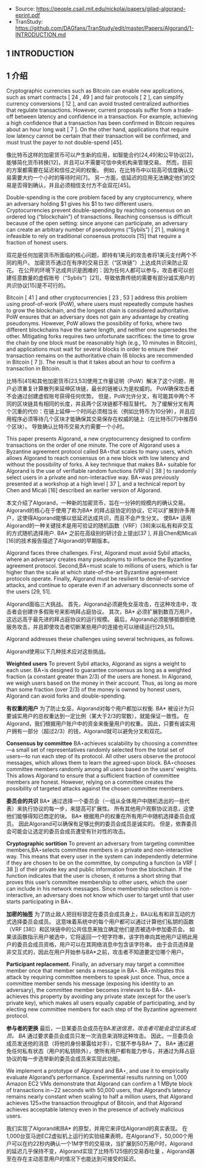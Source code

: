 * Source: https://people.csail.mit.edu/nickolai/papers/gilad-algorand-eprint.pdf
* TranStudy: https://github.com/DAGfans/TranStudy/edit/master/Papers/Algorand/1-INTRODUCTION.md




## 1 INTRODUCTION

## 1 介绍

Cryptographic currencies such as Bitcoin can enable new applications, such as smart contracts [ 24 , 49 ] and fair protocols [ 2 ], can simplify currency conversions [ 12 ], and can avoid trusted centralized authorities that regulate transactions. 
However, current proposals suffer from a trade-off between latency and confidence in a transaction. 
For example, achieving a high confidence that a transaction has been confirmed in Bitcoin requires about an hour long wait [ 7 ].
On the other hand, applications that require low latency cannot be certain that their transaction will be confirmed, and must trust the payer to not double-spend [45].

像比特币这样的加密货币可以产生新的应用，如智能合约[24,49]和公平协议[2]，能够简化货币转换[12]，并且可以不需要可信中央机构来管理交易。
然而，目前的方案都需要在延迟和信任之间的权衡。 
例如，在比特币中以较高可信度确认交易需要大约一个小时的等待时间[7]。
另一方面，低延迟的应用无法确定他们的交易是否得到确认，并且必须相信支付方不会双花[45]。

Double-spending is the core problem faced by any cryptocurrency, where an adversary holding $1 gives his $1 to two different users. 
Cryptocurrencies prevent double-spending by reaching consensus on an ordered log (“blockchain”) of transactions. 
Reaching consensus is difficult because of the open setting: since anyone can participate, an adversary can create an arbitrary number of pseudonyms (“Sybils”) [ 21 ], making it infeasible to rely on traditional consensus protocols [15] that require a fraction of honest users.

双花是任何加密货币所面临的核心问题，即持有1美元的攻击者将1美元支付两个不同的用户。
加密货币通过在有序的交易日志（“区块链”）上达成共识来防止双花。
在公开的环境下达成共识是困难的：因为任何人都可以参与，攻击者可以创建任意数量的虚假账号（“Sybils”）[21]，导致依靠传统的需要有部分诚实用户的共识协议[15]是不可行的。

Bitcoin [ 41 ] and other cryptocurrencies [ 23 , 53 ] address this problem using proof-of-work (PoW), where users must repeatedly compute hashes to grow the blockchain, and the longest chain is considered authoritative. 
PoW ensures that an adversary does not gain any advantage by creating pseudonyms. 
However, PoW allows the possibility of forks, where two different blockchains have the same length, and neither one supersedes the other. 
Mitigating forks requires two unfortunate sacrifices: the time to grow the chain by one block must be reasonably high (e.g., 10 minutes in Bitcoin), and applications must wait for several blocks in order to ensure their transaction remains on the authoritative chain (6 blocks are recommended in Bitcoin [ 7 ]). 
The result is that it takes about an hour to confirm a transaction in Bitcoin.

比特币[41]和其他加密货币[23,53]使用工作量证明（PoW）解决了这个问题，用户必须重复计算散列来延伸区块链，最长的链被认为是权威的。
PoW确保攻击者不会通过创建虚假账号获得任何优势。
但是，PoW允许分叉，有可能其中两个不同的区块链具有相同的长度，并且两个区块链都不相互替代。
为了缓解分叉有两个沉重的代价：在链上延伸一个时间必须相当长（例如比特币为10分钟），并且应用程序必须等待几个区块才能确保其交易保存在权威的链上（在比特币[7]中推荐6个区块）。
导致确认比特币交易大约需要一个小时。

This paper presents Algorand, a new cryptocurrency designed to confirm transactions on the order of one minute.
The core of Algorand uses a Byzantine agreement protocol called BA⋆that scales to many users, which allows Algorand to reach consensus on a new block with low latency and without the possibility of forks. 
A key technique that makes BA⋆ suitable for Algorand is the use of verifiable random functions (VRFs) [ 38 ] to randomly select users in a private and non-interactive way.
BA⋆was previously presented at a workshop at a high level [ 37 ], and a technical report by Chen and Micali [16] described an earlier version of Algorand.

本文介绍了Algorand，一种新的加密货币，旨在一分钟的规模内的确认交易。
Algorand的核心在于使用了称为BA* 的拜占庭协定的协议，它可以扩展到许多用户，这使得Algorand能够以低延迟达成共识，而且不会产生分叉。
使BA* 适用Algorand的一种关键技术是用可验证的随机函数（VRF）[38]来以私有和非交互的方式随机选择用户.
BA* 之前在高级别的研讨会上提出[37 ], 并且Chen和Micali [16]的技术报告描述了Algorand的早期版本。

Algorand faces three challenges. 
First, Algorand must avoid Sybil attacks, where an adversary creates many pseudonyms to influence the Byzantine agreement protocol.
Second,BA⋆must scale to millions of users, which is far higher than the scale at which state-of-the-art Byzantine agreement protocols operate. 
Finally, Algorand must be resilient to denial-of-service attacks, and continue to operate even if an adversary disconnects some of the users [29, 51].

Algorand面临三大挑战。
首先，Algorand必须避免女巫攻击，在这种攻击中，攻击者会创建许多假账号来影响拜占庭协议。
其次，BA* 必须扩展到数百万用户，这远远高于最先进的拜占庭协议的运行规模。
最后，Algorand必须能够抵御拒绝服务攻击，并且即使攻击者切断某些用户的连接也可以继续运行[29,51]。

Algorand addresses these challenges using several techniques, as follows.

Algorand使用以下几种技术应对这些挑战。

**Weighted users** 
To prevent Sybil attacks, Algorand as signs a weight to each user.
BA⋆is designed to guarantee consensus as long as a weighted fraction (a constant greater than 2/3) of the users are honest. 
In Algorand, we weigh users based on the money in their account. 
Thus, as long as more than some fraction (over 2/3) of the money is owned by honest users, Algorand can avoid forks and double-spending.

**有权重的用户** 
为了防止女巫，Algorand对每个用户都加以权衡.
BA* 被设计为只要诚实用户的总权重达到一定比例（某大于2/3的常数），就能保证一致性。
在Algorand，我们根据用户账户中的资金来衡量用户的权重。
因此，只要有诚实用户拥有一部分（超过2/3）的钱，Algorand就可以避免分叉和双花。

**Consensus by committee** 
BA⋆achieves scalability by choosing a committee—a small set of representatives randomly selected from the total set of users—to run each step of its protocol. 
All other users observe the protocol messages, which allows them to learn the agreed-upon block.
BA⋆chooses committee members randomly among all users based on the users’ weights. 
This allows Algorand to ensure that a sufficient fraction of committee members are honest.
However, relying on a committee creates the possibility of targeted attacks against the chosen committee members.

**委员会的共识** 
BA* 通过选择一个委员会（一组从全体用户中随机选出的一些代表）来执行协议的每一步，来提高可扩展性。
所有其他用户观察协议消息，这使他们能够得知已商定的块。
BA* 根据用户的权重在所有用户中随机选择委员会成员。
因此Algorand可以确保有足够比例的委员会成员是诚实的。
但是，依靠委员会可能会让选定的委员会成员遭受有针对性的攻击。

**Cryptographic sortition** 
To prevent an adversary from targeting committee members,BA⋆selects committee members in a private and non-interactive way. 
This means that every user in the system can independently determine if they are chosen to be on the committee, by computing a function (a VRF [ 38 ]) of their private key and public information from the blockchain. 
If the function indicates that the user is chosen, it returns a short string that proves this user’s committee membership to other users, which the user can include in his network messages. 
Since membership selection is non-interactive, an adversary does not know which user to target until that user starts participating in BA⋆.

**加密的抽签**
为了防止敌人把目标锁定在委员会成员身上，BA以私有和非互动的方式选择委员会成员。
这意味着系统中的每个用户都可以通过计算他们私钥的函数（VRF [38]）和区块链中的公共信息来独立确定他们是否被选中参加委员会。
如果该函数指示用户被选中，它将返回一个短字符串，该字符串向其他用户证明此用户的委员会成员资格，用户可以在其网络消息中包含该字符串。
由于会员选择是非交互式的，因此在用户开始参与BA*之前，攻击者不知道要定位哪个用户。

**Participant replacement.** 
Finally, an adversary may target a committee member once that member sends a message in BA⋆.
BA⋆mitigates this attack by requiring committee members to speak just once. 
Thus, once a committee member sends his message (exposing his identity to an adversary), the committee member becomes irrelevant to BA⋆. 
BA⋆ achieves this property by avoiding any private state (except for the user’s private key), which makes all users equally capable of participating, and by electing new committee members for each step of the Byzantine agreement protocol.

**参与者的更换**
最后，一旦某委员会成员在BA*发送信息，攻击者可能会定位该名成员。
BA* 通过要求委员会成员只发一次消息来消除这种攻击。
因此，一旦委员会成员发送他的消息（将他的身份暴露给对手），它就不参与BA* 了。
BA* 通过避免任何私有状态（用户的私钥除外），使所有用户都有能力参与，并通过为拜占庭协议的每一步选举新的委员会成员来实现此功能。

We implement a prototype of Algorand and BA⋆, and use it to empirically evaluate Algorand’s performance. Experimental results running on 1,000 Amazon EC2 VMs demonstrate that Algorand can confirm a 1 MByte block of transactions in∼22 seconds with 50,000 users, that Algorand’s latency remains nearly constant when scaling to half a million users, that Algorand achieves 125×the transaction throughput of Bitcoin, and that Algorand achieves acceptable latency even in the presence of actively malicious users.

我们实现了Algorand和BA* 的原型，并用它来评估Algorand的真实表现。 
在1,000台亚马逊EC2虚拟机上运行的实验结果表明，在Algorand下，50,000个用户可以在约22秒内确认一个1M字节的交易块，当扩展到50万用户时，Algorand的延迟几乎保持不变，Algorand实现了比特币125倍的交易吞吐量 ，Algorand甚至在存在主动恶意用户的情况下也能达到可接受的延迟。
